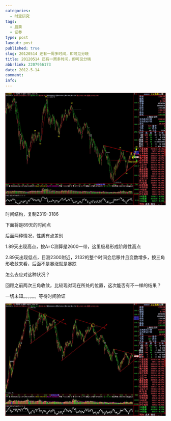 ```yaml
---
categories:
  - 时空研究
tags:
  - 股票
  - 证券
type: post
layout: post
published: true
slug: 20120514 还有一周多时间，即可见分晓
title: 20120514 还有一周多时间，即可见分晓
abbrlink: 2207956173
date: 2012-5-14
comment:
info:
---
```

![20120514-0](/images/20120514-0.jpeg)

时间结构，复制2319-3186

下面将是89天的时间点

后面两种情况，性质有点差别

1.89天出现高点，按A=C测算是2600一带，这里极易形成阶段性高点

2.89天出现低点，目测2300附近，2132的整个时间会后移并且变数增多，按三角形收敛来看，后面不是暴涨就是暴跌

怎么去应对这种状况？

回顾之前两次三角收敛，比较现对现在所处的位置，这次能否有不一样的结果？

一切未知。。。。。。等待时间验证

![20120514-1](/images/20120514-1.jpeg)
